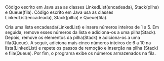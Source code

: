 Código escrito em Java usa as classes LinkedList(encadeada), Stack(pilha) e Queue(fila).
Código escrito em Java usa as classes LinkedList(encadeada), Stack(pilha) e Queue(fila).

Cria uma lista encadeada(LinkedList) e insere números inteiros de 1 a 5. 
Em seguida, remove esses números da lista e adiciona-os a uma pilha(Stack).
Depois, remove os elementos da pilha(Stack) e adiciona-os a uma fila(Queue).
A seguir, adiciona mais cinco números inteiros de 6 a 10 na lista(LinkedList) e repete os passos de remoção e inserção na pilha (Stack) e fila(Queue).
Por fim, o programa exibe os números armazenados na fila.
